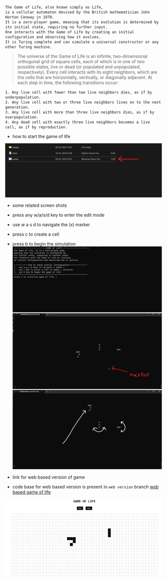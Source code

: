     The Game of Life, also known simply as Life,
    is a cellular automaton devised by the British mathematician John Horton Conway in 1970.
    It is a zero-player game, meaning that its evolution is determined by its initial state, requiring no further input.
    One interacts with the Game of Life by creating an initial configuration and observing how it evolves.
    It is Turing complete and can simulate a universal constructor or any other Turing machine. 
    

> The universe of the Game of Life is an infinite, two-dimensional orthogonal grid of square cells, each of which is in one of two possible states, live or dead (or populated and unpopulated, respectively). Every cell interacts with its eight neighbors, which are the cells that are horizontally, vertically, or diagonally adjacent. At each step in time, the following transitions occur:

    1. Any live cell with fewer than two live neighbors dies, as if by underpopulation.
    2. Any live cell with two or three live neighbors lives on to the next generation.
    3. Any live cell with more than three live neighbors dies, as if by overpopulation.
    4. Any dead cell with exactly three live neighbors becomes a live cell, as if by reproduction.

- how to start the game of life

![how to start](https://github.com/green-gray-gaurav/Game-of-Life/blob/main/Screenshot%202024-02-10%20021425.png)

- some related screen shots
- press any w/a/s/d key to enter the edit mode
- use w a s d to navigate the (x) marker
- press c to create a cell
- press b to begin the simulation
![s1](https://github.com/green-gray-gaurav/Game-of-Life/blob/main/Screenshot%202024-02-10%20021521.png)
![s2](https://github.com/green-gray-gaurav/Game-of-Life/blob/main/Screenshot%202024-02-10%20021628.png)
![s3](https://github.com/green-gray-gaurav/Game-of-Life/blob/main/Screenshot%202024-02-10%20021751.png)

- link for web based version of game
- code base for web based version is present in `web version` branch 
[web based game of life](https://green-gray-gaurav.github.io/Game-of-Life/)

![web based game of life ss](https://github.com/green-gray-gaurav/Game-of-Life/blob/web_version/Screenshot%202024-04-02%20173935.png)
